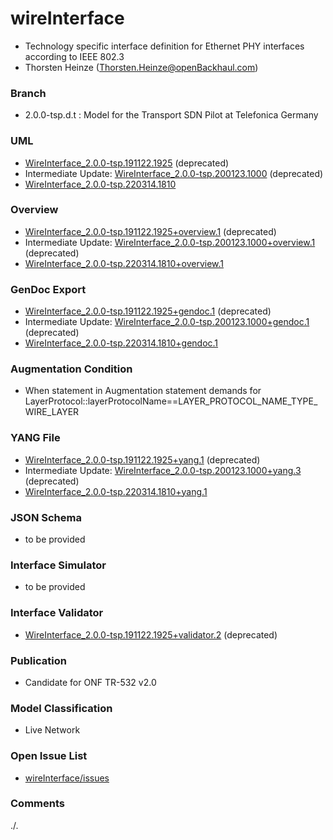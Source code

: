 # wireInterface
- Technology specific interface definition for Ethernet PHY interfaces according to IEEE 802.3
- Thorsten Heinze (Thorsten.Heinze@openBackhaul.com)

### Branch
- 2.0.0-tsp.d.t : Model for the Transport SDN Pilot at Telefonica Germany

### UML
- [WireInterface_2.0.0-tsp.191122.1925](./WireInterface_2.0.0-tsp.191122.1925.zip) (deprecated)
- Intermediate Update: [WireInterface_2.0.0-tsp.200123.1000](./WireInterface_2.0.0-tsp.200123.1000.zip) (deprecated)
- [WireInterface_2.0.0-tsp.220314.1810](./WireInterface_2.0.0-tsp.220314.1810.zip)

### Overview 
- [WireInterface_2.0.0-tsp.191122.1925+overview.1](./WireInterface_2.0.0-tsp.191122.1925+overview.1.png) (deprecated)
- Intermediate Update: [WireInterface_2.0.0-tsp.200123.1000+overview.1](./WireInterface_2.0.0-tsp.200123.1000+overview.1.png) (deprecated)
- [WireInterface_2.0.0-tsp.220314.1810+overview.1](./WireInterface_2.0.0-tsp.220314.1810+overview.1.png)

### GenDoc Export
- [WireInterface_2.0.0-tsp.191122.1925+gendoc.1](./WireInterface_2.0.0-tsp.191122.1925+gendoc.1.docx) (deprecated)
- Intermediate Update: [WireInterface_2.0.0-tsp.200123.1000+gendoc.1](./WireInterface_2.0.0-tsp.200123.1000+gendoc.1.docx) (deprecated)
- [WireInterface_2.0.0-tsp.220314.1810+gendoc.1](./WireInterface_2.0.0-tsp.220314.1810+gendoc.1.docx)

### Augmentation Condition
- When statement in Augmentation statement demands for LayerProtocol::layerProtocolName==LAYER_PROTOCOL_NAME_TYPE_WIRE_LAYER

### YANG File
- [WireInterface_2.0.0-tsp.191122.1925+yang.1](./WireInterface_2.0.0-tsp.191122.1925+yang.1.zip) (deprecated)
- Intermediate Update: [WireInterface_2.0.0-tsp.200123.1000+yang.3](./WireInterface_2.0.0-tsp.200123.1000+yang.3.zip) (deprecated)
- [WireInterface_2.0.0-tsp.220314.1810+yang.1](./WireInterface_2.0.0-tsp.220314.1810+yang.1.zip)

### JSON Schema
- to be provided

### Interface Simulator
- to be provided

### Interface Validator
- [WireInterface_2.0.0-tsp.191122.1925+validator.2](./WireInterface_2.0.0-tsp.191122.1925+validator.2.zip) (deprecated)

### Publication
- Candidate for ONF TR-532 v2.0 

### Model Classification
- Live Network

### Open Issue List
- [wireInterface/issues](../../issues)

### Comments 
./.
